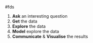 #fds 

1. **Ask** an interesting question
2. **Get** the data
3. **Explore** the data
4. **Model** explore the data
5. **Communicate** & **Visualise** the results

